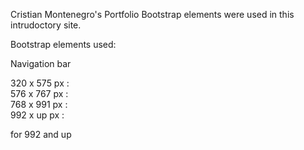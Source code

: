 Cristian Montenegro's Portfolio
Bootstrap elements were used in this intrudoctory site. 


Bootstrap elements used:

Navigation bar

320 x 575 px	:	
576 x 767 px	:	
768 x 991 px	:	
992 x up px	:	


for 992 and up